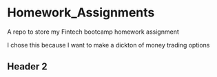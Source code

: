 # Homework_Assignments
A repo to store my Fintech bootcamp homework assignment

I chose this because I want to make a dickton of money trading options
## Header 2